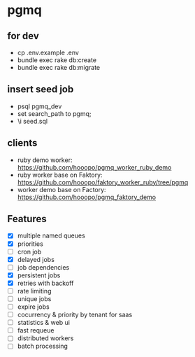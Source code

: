 # pgmq


## for dev

* cp .env.example .env
* bundle exec rake db:create
* bundle exec rake db:migrate

## insert seed job

* psql pgmq_dev
* set search_path to pgmq;
* \i seed.sql

## clients

* ruby demo worker: https://github.com/hooopo/pgmq_worker_ruby_demo
* ruby worker base on Faktory: https://github.com/hooopo/faktory_worker_ruby/tree/pgmq
* worker demo base on Factory: https://github.com/hooopo/pgmq_faktory_demo

## Features

* [x] multiple named queues
* [x] priorities
* [ ] cron job
* [x] delayed jobs
* [ ] job dependencies
* [x] persistent jobs
* [x] retries with backoff
* [ ] rate limiting
* [ ] unique jobs
* [ ] expire jobs
* [ ] cocurrency & priority by tenant for saas
* [ ] statistics & web ui
* [ ] fast requeue
* [ ] distributed workers
* [ ] batch processing
